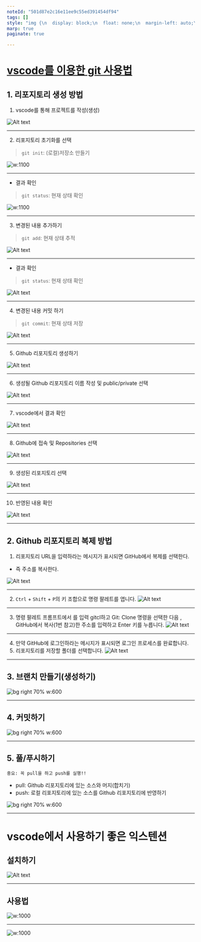 ```yaml
---
noteId: "501d87e2c16e11ee9c55ed391454df94"
tags: []
style: "img {\n  display: block;\n  float: none;\n  margin-left: auto;\n  margin-right: auto;\n}\n"
marp: true
paginate: true

---
```


# [vscode를 이용한 git 사용법](https://learn.microsoft.com/ko-kr/azure/developer/javascript/how-to/with-visual-studio-code/clone-github-repository?tabs=activity-bar)

## 1. 리포지토리 생성 방법 
1. vscode를 통해 프로젝트를 작성(생성)

![Alt text](./img/vscode/image-5.png)

---
2. 리포지토리 초기화를 선택 
>  `git init`: (로컬)저장소 만들기 

![w:1100](./img/vscode/image-6.png)

---
- 결과 확인 
> `git status`: 현재 상태 확인 

![w:1100](./img/vscode/image-7.png)

---
3. 변경된 내용 추가하기 
> `git add`: 현재 상태 추적 

![Alt text](./img/vscode/image-8.png)

---
- 결과 확인 
> `git status`: 현재 상태 확인 

![Alt text](./img/vscode/image-9.png)

---
4. 변경된 내용 커밋 하기 
> `git commit`: 현재 상태 저장

![Alt text](./img/vscode/image-10.png)

---
5. Github 리포지토리 생성하기 

![Alt text](./img/vscode/image-11.png)

---
6. 생성될 Github 리포지토리 이름 작성 및 public/private 선택 

![Alt text](./img/vscode/image-12.png)

---
7. vscode에서 결과 확인 

![Alt text](./img/vscode/image-13.png)

---
8. Github에 접속 및 Repositories 선택 

![Alt text](./img/vscode/image-14.png)

---
9. 생성된 리포지토리 선택 

![Alt text](./img/vscode/image-15.png)

---
10. 반영된 내용 확인 

![Alt text](./img/vscode/image-16.png)

---
## 2. Github 리포지토리 복제 방법
1. 리포지토리 URL을 입력하라는 메시지가 표시되면 GitHub에서 복제를 선택한다. 
  - 즉 주소를 복사한다.

![Alt text](./img/vscode/image-2.png)

---
2. `Ctrl` + `Shift` + `P`의 키 조합으로 명령 팔레트를 엽니다.
![Alt text](./img/vscode/image-1.png)

---
3. 명령 팔레트 프롬프트에서 를 입력 gitcl하고 Git: Clone 명령을 선택한 다음 , GitHub에서 복사(1번 참고)한 주소를 입력하고 Enter 키를 누릅니다.
![Alt text](./img/vscode/image-3.png)

---
4. 만약 GitHub에 로그인하라는 메시지가 표시되면 로그인 프로세스를 완료합니다.
5. 리포지토리를 저장할 폴더를 선택합니다.
![Alt text](./img/vscode/image-4.png)

---
## 3. 브랜치 만들기(생성하기)
![bg right 70% w:600](./img/vscode/image-17.png)

---
## 4. 커밋하기 
![bg right 70% w:600](./img/vscode/image-18.png)

---
## 5. 풀/푸시하기 
`중요: 꼭 pull을 하고 push를 실행!!`

- pull: Github 리포지토리에 있는 소스와 머지(합치기)
- push: 로컬 리포지토리에 있는 소스를 Github 리포지토리에 반영하기 

![bg right 70% w:600](./img/vscode/image-19.png)

---
# vscode에서 사용하기 좋은 익스텐션 

## 설치하기 
![Alt text](./img/vscode/image-20.png)

---
## 사용법 

![w:1000](./img/vscode/image-21.png)

---
![w:1000](./img/vscode/image-22.png)

